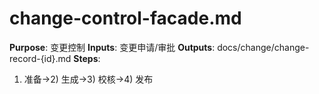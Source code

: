 # change-control-facade.md

**Purpose**: 变更控制
**Inputs**: 变更申请/审批
**Outputs**: docs/change/change-record-{id}.md
**Steps**:

1. 准备→2) 生成→3) 校核→4) 发布
